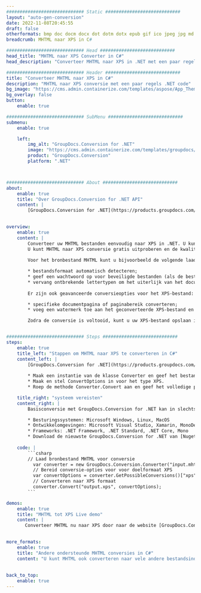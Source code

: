 ```yaml
---
############################# Static ############################
layout: "auto-gen-conversion"
date: 2022-11-08T20:45:55
draft: false
otherformats: bmp doc docm docx dot dotm dotx epub gif ico jpeg jpg md odt ott pdf png psd rtf tex tif tiff txt xps
breadcrumb: MHTML naar XPS in C#

############################# Head ############################
head_title: "MHTML naar XPS Converter in C#"
head_description: "Converteer MHTML naar XPS in .NET met een paar regels code. Gebruik de GroupDocs Document Conversion API om meer dan 160 bestandsformaten te converteren."

############################# Header ############################
title: "Converteer MHTML naar XPS in C#"
description: "MHTML naar XPS conversie met een paar regels .NET code"
bg_image: "https://cms.admin.containerize.com/templates/aspose/App_Themes/V3/images/bg/header1.png"
bg_overlay: false
button:
    enable: true

############################# SubMenu ############################
submenu:
    enable: true

    left:
        img_alt: "GroupDocs.Conversion for .NET"
        image: "https://cms.admin.containerize.com/templates/groupdocs/images/product-logos/90x90-noborder/groupdocs-conversion-net.png"
        product: "GroupDocs.Conversion"
        platform: ".NET"



############################# About ############################
about:
    enable: true
    title: "Over GroupDocs.Conversion for .NET API"
    content: |
        [GroupDocs.Conversion for .NET](https://products.groupdocs.com/conversion/net/) kan worden gebruikt om Microsoft Word, Excel, PowerPoint, PDF, Visio en andere formaten te converteren. GroupDocs.Conversion is een standalone API die geschikt is voor back-end en interne systemen waar hoge prestaties vereist zijn. Het is niet afhankelijk van software zoals Microsoft of Open Office.
    

overview:
    enable: true
    content: |
        Converteer uw MHTML bestanden eenvoudig naar XPS in .NET. U kunt slechts een paar C# coderegels gebruiken op elk platform naar keuze, zoals - Windows, Linux, macOS.
        U kunt MHTML naar XPS conversie gratis uitproberen en de kwaliteit van de conversieresultaten evalueren. Naast eenvoudige scenario's voor bestandsconversie kunt u meer geavanceerde opties proberen voor het laden van het bronbestand MHTML en voor het opslaan van het XPS-uitvoerresultaat. 
        
        Voor het bronbestand MHTML kunt u bijvoorbeeld de volgende laadopties gebruiken:

        * bestandsformaat automatisch detecteren;
        * geef een wachtwoord op voor beveiligde bestanden (als de bestandsindeling dit ondersteunt);
        * vervang ontbrekende lettertypen om het uiterlijk van het document te behouden.
        
        Er zijn ook geavanceerde conversieopties voor het XPS-bestand:

        * specifieke documentpagina of paginabereik converteren;
        * voeg een watermerk toe aan het geconverteerde XPS-bestand en nog veel meer.

        Zodra de conversie is voltooid, kunt u uw XPS-bestand opslaan in het lokale bestandspad of in opslag van derden, zoals FTP, Amazon S3, Google Drive, Dropbox enz. Let op: om MHTML naar {{ te converteren) TO}} er is geen extra software nodig, zoals MS Office, Open Office, Adobe Acrobat Reader enz.


############################# Steps ############################
steps:
    enable: true
    title_left: "Stappen om MHTML naar XPS te converteren in C#"
    content_left: |
        [GroupDocs.Conversion for .NET](https://products.groupdocs.com/conversion/net/) maakt het gemakkelijk voor ontwikkelaars om een ​​MHTML bestand naar XPS te converteren met een paar regels code.
        
        * Maak een instantie van de klasse Converter en geef het bestand MHTML het volledige pad
        * Maak en stel ConvertOptions in voor het type XPS.
        * Roep de methode Converter.Convert aan en geef het volledige pad en formaat (XPS) door als parameter

    title_right: "systeem vereisten"
    content_right: |
        Basisconversie met GroupDocs.Conversion for .NET kan in slechts een paar eenvoudige stappen worden gedaan. Onze API's worden ondersteund op alle belangrijke platforms en besturingssystemen. Voordat u de onderstaande code uitvoert, moet u ervoor zorgen dat de volgende vereisten op uw systeem zijn geïnstalleerd.

        * Besturingssystemen: Microsoft Windows, Linux, MacOS
        * Ontwikkelomgevingen: Microsoft Visual Studio, Xamarin, MonoDevelop
        * Frameworks: .NET Framework, .NET Standard, .NET Core, Mono
        * Download de nieuwste GroupDocs.Conversion for .NET van [Nuget](https://www.nuget.org/packages/groupdocs.conversion)
         
    code: |
        ```csharp    
        // Laad bronbestand MHTML voor conversie
          var converter = new GroupDocs.Conversion.Converter("input.mhtml");
          // Bereid conversie-opties voor voor doelformaat XPS
          var convertOptions = converter.GetPossibleConversions()["xps"].ConvertOptions;
          // Converteren naar XPS formaat
          converter.Convert("output.xps", convertOptions);
        ```

demos:
    enable: true
    title: "MHTML tot XPS Live demo"
    content: |
       Converteer MHTML nu naar XPS door naar de website [GroupDocs.Conversion App](https://products.groupdocs.app/conversion/family) te gaan. Online demo heeft de volgende voordelen:
          

more_formats:
    enable: true
    title: "Andere ondersteunde MHTML conversies in C#"
    content: "U kunt MHTML ook converteren naar vele andere bestandsindelingen. Zie de lijst hieronder."
       
       
back_to_top:
    enable: true
---
```

